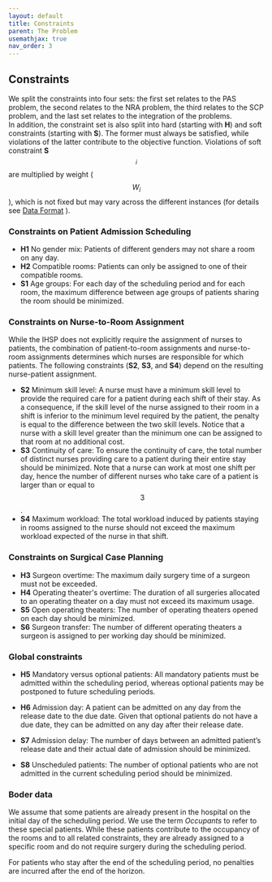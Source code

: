 ```yaml
---
layout: default
title: Constraints
parent: The Problem
usemathjax: true
nav_order: 3
---
```


<!-- TODO: Correct citations, streamline description of the problem -->

## Constraints

We split the constraints into
four sets: the first set relates to the PAS problem,
the second relates to the NRA problem,
the third relates to the SCP problem, 
and the last set relates to the integration of the problems.  
In addition, the constraint set is also split into hard (starting with **H**) and soft
constraints (starting with **S**).  The former must always be
satisfied, while violations of the latter contribute to the objective function. Violations of soft constraint **S**$$_i$$
are multiplied by weight ($$W_i$$), which is not fixed but may vary across the different instances (for details see [Data Format](../Data/input) ).

### Constraints on Patient Admission Scheduling

* **H1** No gender mix: Patients of different genders may not share a room on any day.
* **H2** Compatible rooms: Patients can only be assigned to one of their compatible rooms.
* **S1** Age groups: For each day of the scheduling period and for each room, the maximum difference between age groups of patients sharing the room should be minimized. 

### Constraints on Nurse-to-Room Assignment

While the IHSP does not explicitly require the assignment of nurses to patients, the combination of patient-to-room assignments and nurse-to-room assignments determines which nurses are responsible for which patients. The following constraints (**S2**, **S3**, and **S4**) depend on the resulting nurse-patient assignment.
* **S2** Minimum skill level: 
      A nurse must have a minimum skill level to provide the required care for a patient during each shift of their stay.
      As a consequence, if the skill level of the nurse assigned to their room in a shift is inferior to the minimum level required by the patient, the penalty is equal to the difference between the two skill levels.
      Notice that a nurse with a skill level greater than the minimum one can be assigned to that room at no additional cost.     
* **S3** Continuity of care: To ensure the continuity of care, the total number of distinct nurses providing care to a patient during their entire stay should be minimized.
    Note that a nurse can work at most one shift per day, hence the number of different nurses who take care of a patient is larger than or equal to $$3$$. 
* **S4** Maximum workload: 
     The total workload induced by patients staying in rooms assigned to the nurse should not exceed the maximum workload expected of the nurse in that shift. 

### Constraints on Surgical Case Planning

* **H3** Surgeon overtime: The maximum daily surgery time of a surgeon must not be exceeded.
* **H4** Operating theater's overtime: The duration of all surgeries allocated to an operating theater on a day must not exceed its maximum usage.
* **S5** Open operating theaters: 
         The number of operating theaters opened on each day should be minimized.
* **S6** Surgeon transfer: The number of different operating theaters a surgeon is assigned to per working day should be minimized.

### Global constraints

* **H5**  Mandatory versus optional patients:  All mandatory patients must be admitted within the scheduling period, whereas optional patients may be postponed to future scheduling periods.
* **H6**  Admission day:
 A patient can be admitted on any day from the release date to the due date. Given that optional patients do not have a due date, they can be admitted on any day after their release date.

* **S7**  Admission delay: 
        The number of days between an admitted patient’s release date and their actual date of admission should be minimized. 
* **S8**   Unscheduled patients: The number of optional patients who are not admitted in the current scheduling period should be minimized. 

### Boder data

We assume that some patients are already present in the hospital on the initial day of the scheduling period. We use the term _Occupants_ to refer to these special patients. While these patients contribute to the occupancy of the rooms and to all related constraints, they are already assigned to a specific room and do not require surgery during the scheduling period.

For patients who stay after the end of the scheduling period, no penalties are incurred after the end of the horizon.
